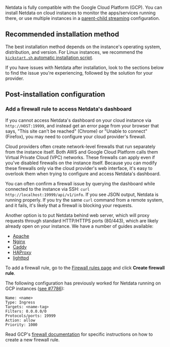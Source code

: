

Netdata is fully compatible with the Google Cloud Platform (GCP).
You can install Netdata on cloud instances to monitor the apps/services running there, or use
multiple instances in a [parent-child streaming](/docs/agent/src/streaming) configuration.

## Recommended installation method

The best installation method depends on the instance's operating system, distribution, and version. For Linux instances,
we recommend the [`kickstart.sh` automatic installation script](/docs/agent/packaging/installer/methods/kickstart).

If you have issues with Netdata after installation, look to the sections below to find the issue you're experiencing,
followed by the solution for your provider.

## Post-installation configuration

### Add a firewall rule to access Netdata's dashboard

If you cannot access Netdata's dashboard on your cloud instance via `http://HOST:19999`, and instead get an error page
from your browser that says, "This site can't be reached" (Chrome) or "Unable to connect" (Firefox), you may need to
configure your cloud provider's firewall.

Cloud providers often create network-level firewalls that run separately from the instance itself. Both AWS and Google
Cloud Platform calls them Virtual Private Cloud (VPC) networks. These firewalls can apply even if you've disabled
firewalls on the instance itself. Because you can modify these firewalls only via the cloud provider's web interface,
it's easy to overlook them when trying to configure and access Netdata's dashboard.

You can often confirm a firewall issue by querying the dashboard while connected to the instance via SSH: `curl
http://localhost:19999/api/v1/info`. If you see JSON output, Netdata is running properly. If you try the same `curl`
command from a remote system, and it fails, it's likely that a firewall is blocking your requests.

Another option is to put Netdata behind web server, which will proxy requests through standard HTTP/HTTPS ports
(80/443), which are likely already open on your instance. We have a number of guides available:

- [Apache](/docs/agent/netdata-agent/configuration/running-the-netdata-agent-behind-a-reverse-proxy/running-behind-apache)
- [Nginx](/docs/agent/netdata-agent/configuration/running-the-netdata-agent-behind-a-reverse-proxy/running-behind-nginx)
- [Caddy](/docs/agent/netdata-agent/configuration/running-the-netdata-agent-behind-a-reverse-proxy/running-behind-caddy)
- [HAProxy](/docs/agent/netdata-agent/configuration/running-the-netdata-agent-behind-a-reverse-proxy/running-behind-haproxy)
- [lighttpd](/docs/agent/netdata-agent/configuration/running-the-netdata-agent-behind-a-reverse-proxy/running-behind-lighttpd)

To add a firewall rule, go to the [Firewall rules page](https://console.cloud.google.com/networking/firewalls/list) and
click **Create firewall rule**.

The following configuration has previously worked for Netdata running on GCP instances
([see #7786](https://github.com/netdata/netdata/issues/7786)):

```text
Name: <name>
Type: Ingress
Targets: <name-tag>
Filters: 0.0.0.0/0
Protocols/ports: 19999
Action: allow
Priority: 1000
```

Read GCP's [firewall documentation](https://cloud.google.com/vpc/docs/using-firewalls) for specific instructions on how
to create a new firewall rule.
